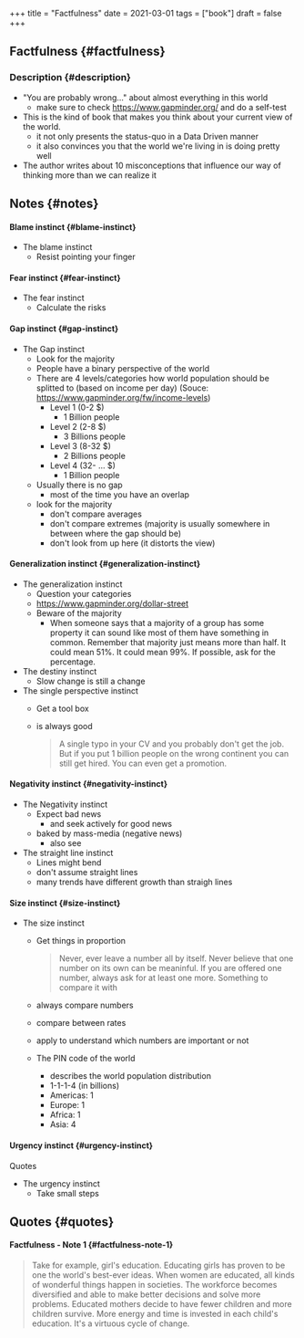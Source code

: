 +++
title = "Factfulness"
date = 2021-03-01
tags = ["book"]
draft = false
+++

## Factfulness {#factfulness}


### Description {#description}

-   "You are probably wrong..." about almost everything in this world
    -   make sure to check <https://www.gapminder.org/> and do a self-test
-   This is the kind of book that makes you think about your current view of the world.
    -   it not only presents the status-quo in a Data Driven manner
    -   it also convinces you that the world we're living in is doing pretty well
-   The author writes about 10 misconceptions that influence our way of thinking more than we can realize it


## Notes {#notes}


#### Blame instinct {#blame-instinct}

-   The blame instinct
    -   Resist pointing your finger


#### Fear instinct {#fear-instinct}

-   The fear instinct
    -   Calculate the risks


#### Gap instinct {#gap-instinct}

-   The Gap instinct
    -   Look for the majority
    -   People have a binary perspective of the world
    -   There are 4 levels/categories how world population should be splitted to (based on income per day) (Souce: <https://www.gapminder.org/fw/income-levels>)
        -   Level 1 (0-2 $)
            -   1 Billion people
        -   Level 2 (2-8 $)
            -   3 Billions people
        -   Level 3 (8-32 $)
            -   2 Billions people
        -   Level 4 (32- ... $)
            -   1 Billion people
    -   Usually there is no gap
        -   most of the time you have an overlap
    -   look for the majority
        -   don't compare averages
        -   don't compare extremes (majority is usually somewhere in between where the gap should be)
        -   don't look from up here (it distorts the view)


#### Generalization instinct {#generalization-instinct}

-   The generalization instinct
    -   Question your categories
    -   <https://www.gapminder.org/dollar-street>
    -   Beware of the majority
        -   When someone says that a majority of a group has some property it can sound like most of them have something in common. Remember that majority just means more than half. It could mean 51%. It could mean 99%. If possible, ask for the percentage.
-   The destiny instinct
    -   Slow change is still a change
-   The single perspective instinct
    -   Get a tool box

    -   is always good

        > A single typo in your CV and you probably don't get the job. But if you put 1 billion people on the wrong continent you can still get hired. You can even get a promotion.


#### Negativity instinct {#negativity-instinct}

-   The Negativity instinct
    -   Expect bad news
        -   and seek actively for good news
    -   baked by mass-media (negative news)
        -   also see
-   The straight line instinct
    -   Lines might bend
    -   don't assume straight lines
    -   many trends have different growth than straigh lines


#### Size instinct {#size-instinct}

-   The size instinct
    -   Get things in proportion

        > Never, ever leave a number all by itself. Never believe that one number on its own can be meaninful. If you are offered one number, always ask for at least one more. Something to compare it with

    -   always compare numbers
    -   compare between rates
    -   apply to understand which numbers are important or not
    -   The PIN code of the world
        -   describes the world population distribution
        -   1-1-1-4 (in billions)
        -   Americas: 1
        -   Europe: 1
        -   Africa: 1
        -   Asia: 4


#### Urgency instinct {#urgency-instinct}

Quotes

-   The urgency instinct
    -   Take small steps


## Quotes {#quotes}


#### Factfulness - Note 1 {#factfulness-note-1}

> Take for example, girl's education. Educating girls has proven to be one the world's best-ever ideas. When women are educated, all kinds of wonderful things happen in societies. The workforce becomes diversified and able to make better decisions and solve more problems. Educated mothers decide to have fewer children and more children survive. More energy and time is invested in each child's education. It's a virtuous cycle of change.
